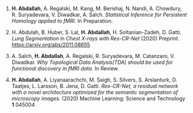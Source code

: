 1.  **H. Abdallah**, A. Regalski, M. Kang, M. Berishaj, N. Nandi, A.
    Chowdury, R. Suryadevara, V. Diwadkar, A. Salch. *Statistical
    Inference for Persistent Homology applied to fMRI.* In Preparation.

2.  H. Abdulah, B. Huber, S. Lal, **H. Abdallah**, H.
    Soltanian-Zadeh, D. Gatti. *Lung Segmentation in Chest X-rays with
    Res-CR-Net* (2020) Preprint. <https://arxiv.org/abs/2011.08655>

3.  A. Salch, **H. Abdallah**, A. Regalski, R. Suryadevara, M.
    Catanzaro, V. Diwadkar. *Why Topological Data Analysis(TDA) should
    be used for functional discovery in fMRI data.* In Review.

4.  **H. Abdallah**, A. Liyanaarachchi, M. Saigh, S. Silvers, S.
    Arslanturk, D. Taatjes, L. Larsson, B. Jena, D. Gatti. *Res-CR-Net,
    a residual network with a novel architecture optimized for the
    semantic segmentation of microscopy images.* (2020) Machine
    Learning: Science and Technology **1** 045004
